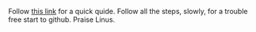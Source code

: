 Follow [this link](https://www.linux.com/learn/beginning-git-and-github-linux-users) for a quick quide. Follow all the steps, slowly, for a trouble free start to github. Praise Linus.
